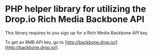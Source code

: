 PHP helper library for utilizing the Drop.io Rich Media Backbone API
============================
This library requires to you sign up for a Rich Media Backbone API key. 

To get an RMB API key, go to [http://backbone.drop.io/](http://backbone.drop.io/).


